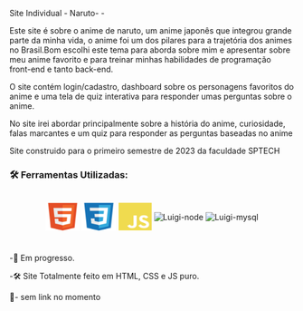 Site Individual - Naruto- -


Este site é sobre o anime de naruto, um anime japonês que integrou grande parte da minha vida, o anime foi um dos pilares para a trajetória dos animes no Brasil.Bom escolhi este tema para aborda sobre mim e apresentar sobre meu anime favorito e para treinar minhas habilidades de programação front-end e tanto back-end.

O site contém login/cadastro, dashboard sobre os personagens favoritos do anime e uma tela de quiz interativa para responder umas perguntas sobre o anime.

No site irei abordar principalmente sobre a história do anime, curiosidade, falas marcantes e um quiz para responder as perguntas baseadas no anime

Site construido para o primeiro semestre de 2023 da faculdade SPTECH

### 🛠 Ferramentas Utilizadas:
<br>

<div align="center">
   <img align="center" alt="Luigi-HTML" height="50" width="60" src="https://raw.githubusercontent.com/devicons/devicon/master/icons/html5/html5-original.svg">
  <img align="center" alt="Luigi-CSS" height="50" width="60" src="https://raw.githubusercontent.com/devicons/devicon/master/icons/css3/css3-original.svg">
  <img align="center" alt="Luigi-Js" height="50" width="60" src="https://raw.githubusercontent.com/devicons/devicon/master/icons/javascript/javascript-plain.svg">
  <img align="center" alt="Luigi-node" height="50" width="60" src="https://cdn.jsdelivr.net/gh/devicons/devicon/icons/nodejs/nodejs-original.svg" />
  <img align="center" alt="Luigi-mysql" height="50" width="60" src="https://cdn.jsdelivr.net/gh/devicons/devicon/icons/mysql/mysql-original.svg">
</div>

#

-📌 Em progresso.


-🛠 Site Totalmente feito em HTML, CSS e JS puro.



🔗- sem link no momento